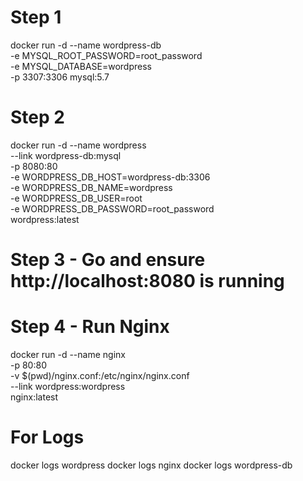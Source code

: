 # Step 1

docker run -d --name wordpress-db \
  -e MYSQL_ROOT_PASSWORD=root_password \
  -e MYSQL_DATABASE=wordpress \
  -p 3307:3306 mysql:5.7

# Step 2

docker run -d --name wordpress \
  --link wordpress-db:mysql \
  -p 8080:80 \
  -e WORDPRESS_DB_HOST=wordpress-db:3306 \
  -e WORDPRESS_DB_NAME=wordpress \
  -e WORDPRESS_DB_USER=root \
  -e WORDPRESS_DB_PASSWORD=root_password \
  wordpress:latest

# Step 3 - Go and ensure http://localhost:8080 is running

# Step 4 - Run Nginx

docker run -d --name nginx \
  -p 80:80 \
  -v $(pwd)/nginx.conf:/etc/nginx/nginx.conf \
  --link wordpress:wordpress \
  nginx:latest


# For Logs
docker logs wordpress
docker logs nginx
docker logs wordpress-db

